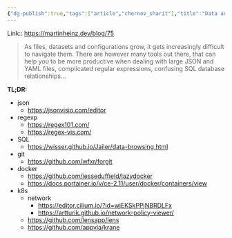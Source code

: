 ```yaml
---
{"dg-publish":true,"tags":["article","chernov_sharit"],"title":"Data and System Visualization Tools","date":"2022-08-07T18:25:34+03:00","modified_at":"2022-08-07T18:31:00+03:00","published_at":"2022-08-10T19:05:00+03:00","permalink":"/articles/202208070625/","dgPassFrontmatter":true}
---
```



Link:: https://martinheinz.dev/blog/75

> As files, datasets and configurations grow, it gets increasingly difficult to navigate them. There are however many tools out there, that can help you to be more productive when dealing with large JSON and YAML files, complicated regular expressions, confusing SQL database relationships...

**TL;DR:**
- json
    - https://jsonvisio.com/editor
- regexp
    - https://regex101.com/
    - https://regex-vis.com/
- SQL
    - https://wisser.github.io/Jailer/data-browsing.html
- git
    - https://github.com/wfxr/forgit
- docker
    - https://github.com/jesseduffield/lazydocker
    - https://docs.portainer.io/v/ce-2.11/user/docker/containers/view
- k8s
    - network
        - https://editor.cilium.io/?id=wjEKSkPPjNBRDLFx
        - https://artturik.github.io/network-policy-viewer/
    - https://github.com/lensapp/lens
    - https://github.com/appvia/krane

